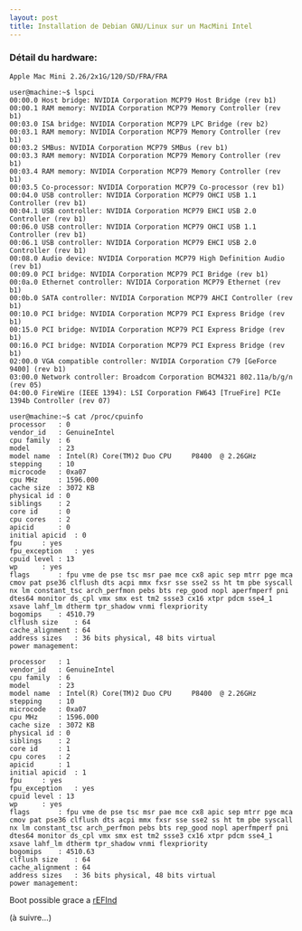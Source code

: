 ```yaml
---
layout: post
title: Installation de Debian GNU/Linux sur un MacMini Intel
---
```


### Détail du hardware:
	Apple Mac Mini 2.26/2x1G/120/SD/FRA/FRA

	user@machine:~$ lspci
	00:00.0 Host bridge: NVIDIA Corporation MCP79 Host Bridge (rev b1)
	00:00.1 RAM memory: NVIDIA Corporation MCP79 Memory Controller (rev b1)
	00:03.0 ISA bridge: NVIDIA Corporation MCP79 LPC Bridge (rev b2)
	00:03.1 RAM memory: NVIDIA Corporation MCP79 Memory Controller (rev b1)
	00:03.2 SMBus: NVIDIA Corporation MCP79 SMBus (rev b1)
	00:03.3 RAM memory: NVIDIA Corporation MCP79 Memory Controller (rev b1)
	00:03.4 RAM memory: NVIDIA Corporation MCP79 Memory Controller (rev b1)
	00:03.5 Co-processor: NVIDIA Corporation MCP79 Co-processor (rev b1)
	00:04.0 USB controller: NVIDIA Corporation MCP79 OHCI USB 1.1 Controller (rev b1)
	00:04.1 USB controller: NVIDIA Corporation MCP79 EHCI USB 2.0 Controller (rev b1)
	00:06.0 USB controller: NVIDIA Corporation MCP79 OHCI USB 1.1 Controller (rev b1)
	00:06.1 USB controller: NVIDIA Corporation MCP79 EHCI USB 2.0 Controller (rev b1)
	00:08.0 Audio device: NVIDIA Corporation MCP79 High Definition Audio (rev b1)
	00:09.0 PCI bridge: NVIDIA Corporation MCP79 PCI Bridge (rev b1)
	00:0a.0 Ethernet controller: NVIDIA Corporation MCP79 Ethernet (rev b1)
	00:0b.0 SATA controller: NVIDIA Corporation MCP79 AHCI Controller (rev b1)
	00:10.0 PCI bridge: NVIDIA Corporation MCP79 PCI Express Bridge (rev b1)
	00:15.0 PCI bridge: NVIDIA Corporation MCP79 PCI Express Bridge (rev b1)
	00:16.0 PCI bridge: NVIDIA Corporation MCP79 PCI Express Bridge (rev b1)
	02:00.0 VGA compatible controller: NVIDIA Corporation C79 [GeForce 9400] (rev b1)
	03:00.0 Network controller: Broadcom Corporation BCM4321 802.11a/b/g/n (rev 05)
	04:00.0 FireWire (IEEE 1394): LSI Corporation FW643 [TrueFire] PCIe 1394b Controller (rev 07)

	user@machine:~$ cat /proc/cpuinfo
	processor	: 0
	vendor_id	: GenuineIntel
	cpu family	: 6
	model		: 23
	model name	: Intel(R) Core(TM)2 Duo CPU     P8400  @ 2.26GHz
	stepping	: 10
	microcode	: 0xa07
	cpu MHz		: 1596.000
	cache size	: 3072 KB
	physical id	: 0
	siblings	: 2
	core id		: 0
	cpu cores	: 2
	apicid		: 0
	initial apicid	: 0
	fpu		: yes
	fpu_exception	: yes
	cpuid level	: 13
	wp		: yes
	flags		: fpu vme de pse tsc msr pae mce cx8 apic sep mtrr pge mca cmov pat pse36 clflush dts acpi mmx fxsr sse sse2 ss ht tm pbe syscall nx lm constant_tsc arch_perfmon pebs bts rep_good nopl aperfmperf pni dtes64 monitor ds_cpl vmx smx est tm2 ssse3 cx16 xtpr pdcm sse4_1 xsave lahf_lm dtherm tpr_shadow vnmi flexpriority
	bogomips	: 4510.79
	clflush size	: 64
	cache_alignment	: 64
	address sizes	: 36 bits physical, 48 bits virtual
	power management:

	processor	: 1
	vendor_id	: GenuineIntel
	cpu family	: 6
	model		: 23
	model name	: Intel(R) Core(TM)2 Duo CPU     P8400  @ 2.26GHz
	stepping	: 10
	microcode	: 0xa07
	cpu MHz		: 1596.000
	cache size	: 3072 KB
	physical id	: 0
	siblings	: 2
	core id		: 1
	cpu cores	: 2
	apicid		: 1
	initial apicid	: 1
	fpu		: yes
	fpu_exception	: yes
	cpuid level	: 13
	wp		: yes
	flags		: fpu vme de pse tsc msr pae mce cx8 apic sep mtrr pge mca cmov pat pse36 clflush dts acpi mmx fxsr sse sse2 ss ht tm pbe syscall nx lm constant_tsc arch_perfmon pebs bts rep_good nopl aperfmperf pni dtes64 monitor ds_cpl vmx smx est tm2 ssse3 cx16 xtpr pdcm sse4_1 xsave lahf_lm dtherm tpr_shadow vnmi flexpriority
	bogomips	: 4510.63
	clflush size	: 64
	cache_alignment	: 64
	address sizes	: 36 bits physical, 48 bits virtual
	power management:

Boot possible grace a [rEFInd](https://gist.github.com/EmmanuelKasper/9590327#file-efi-boot-on-lenovo-thinkcenter-m92z)

(à suivre...)

